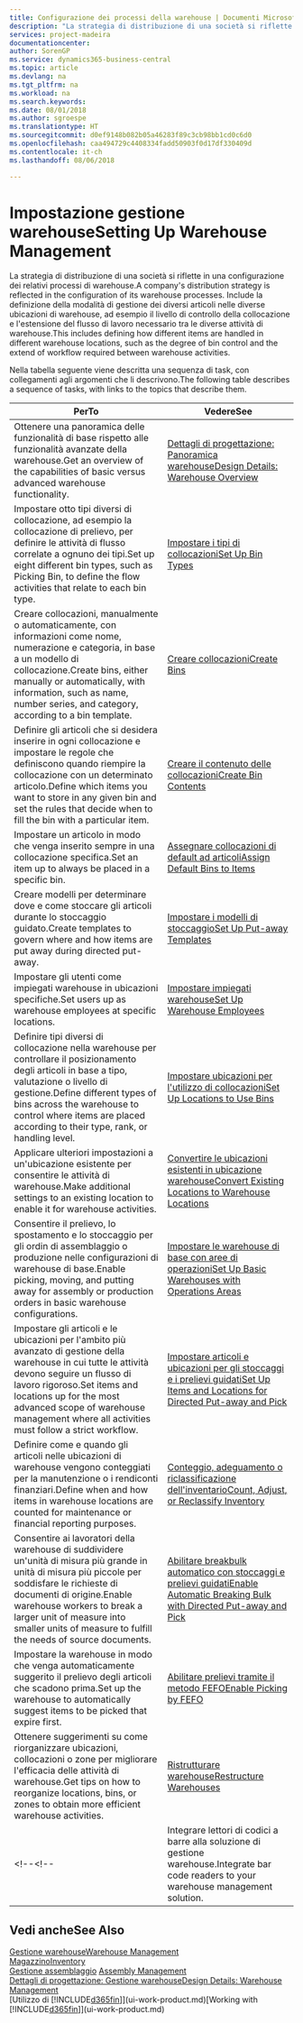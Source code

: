 ```yaml
---
title: Configurazione dei processi della warehouse | Documenti Microsoft
description: "La strategia di distribuzione di una società si riflette in una configurazione dei relativi processi di warehouse. Include la definizione della modalità di gestione dei diversi articoli nelle diverse ubicazioni di warehouse, ad esempio il livello di controllo della collocazione e l'estensione del flusso di lavoro necessario tra le diverse attività di warehouse."
services: project-madeira
documentationcenter: 
author: SorenGP
ms.service: dynamics365-business-central
ms.topic: article
ms.devlang: na
ms.tgt_pltfrm: na
ms.workload: na
ms.search.keywords: 
ms.date: 08/01/2018
ms.author: sgroespe
ms.translationtype: HT
ms.sourcegitcommit: d0ef9148b082b05a46283f89c3cb98bb1cd0c6d0
ms.openlocfilehash: caa494729c4408334fadd50903f0d17df330409d
ms.contentlocale: it-ch
ms.lasthandoff: 08/06/2018

---
```

# <a name="setting-up-warehouse-management"></a><span data-ttu-id="93381-104">Impostazione gestione warehouse</span><span class="sxs-lookup"><span data-stu-id="93381-104">Setting Up Warehouse Management</span></span>
<span data-ttu-id="93381-105">La strategia di distribuzione di una società si riflette in una configurazione dei relativi processi di warehouse.</span><span class="sxs-lookup"><span data-stu-id="93381-105">A company's distribution strategy is reflected in the configuration of its warehouse processes.</span></span> <span data-ttu-id="93381-106">Include la definizione della modalità di gestione dei diversi articoli nelle diverse ubicazioni di warehouse, ad esempio il livello di controllo della collocazione e l'estensione del flusso di lavoro necessario tra le diverse attività di warehouse.</span><span class="sxs-lookup"><span data-stu-id="93381-106">This includes defining how different items are handled in different warehouse locations, such as the degree of bin control and the extend of workflow required between warehouse activities.</span></span>  

 <span data-ttu-id="93381-107">Nella tabella seguente viene descritta una sequenza di task, con collegamenti agli argomenti che li descrivono.</span><span class="sxs-lookup"><span data-stu-id="93381-107">The following table describes a sequence of tasks, with links to the topics that describe them.</span></span>   

|<span data-ttu-id="93381-108">**Per**</span><span class="sxs-lookup"><span data-stu-id="93381-108">**To**</span></span>|<span data-ttu-id="93381-109">**Vedere**</span><span class="sxs-lookup"><span data-stu-id="93381-109">**See**</span></span>|  
|------------|-------------|  
|<span data-ttu-id="93381-110">Ottenere una panoramica delle funzionalità di base rispetto alle funzionalità avanzate della warehouse.</span><span class="sxs-lookup"><span data-stu-id="93381-110">Get an overview of the capabilities of basic versus advanced warehouse functionality.</span></span>|[<span data-ttu-id="93381-111">Dettagli di progettazione: Panoramica warehouse</span><span class="sxs-lookup"><span data-stu-id="93381-111">Design Details: Warehouse Overview</span></span>](design-details-warehouse-overview.md)|  
|<span data-ttu-id="93381-112">Impostare otto tipi diversi di collocazione, ad esempio la collocazione di prelievo, per definire le attività di flusso correlate a ognuno dei tipi.</span><span class="sxs-lookup"><span data-stu-id="93381-112">Set up eight different bin types, such as Picking Bin, to define the flow activities that relate to each bin type.</span></span>|[<span data-ttu-id="93381-113">Impostare i tipi di collocazioni</span><span class="sxs-lookup"><span data-stu-id="93381-113">Set Up Bin Types</span></span>](warehouse-how-to-set-up-bin-types.md)|  
|<span data-ttu-id="93381-114">Creare collocazioni, manualmente o automaticamente, con informazioni come nome, numerazione e categoria, in base a un modello di collocazione.</span><span class="sxs-lookup"><span data-stu-id="93381-114">Create bins, either manually or automatically, with information, such as name, number series, and category, according to a bin template.</span></span>|[<span data-ttu-id="93381-115">Creare collocazioni</span><span class="sxs-lookup"><span data-stu-id="93381-115">Create Bins</span></span>](warehouse-how-to-create-individual-bins.md)|  
|<span data-ttu-id="93381-116">Definire gli articoli che si desidera inserire in ogni collocazione e impostare le regole che definiscono quando riempire la collocazione con un determinato articolo.</span><span class="sxs-lookup"><span data-stu-id="93381-116">Define which items you want to store in any given bin and set the rules that decide when to fill the bin with a particular item.</span></span>|[<span data-ttu-id="93381-117">Creare il contenuto delle collocazioni</span><span class="sxs-lookup"><span data-stu-id="93381-117">Create Bin Contents</span></span>](warehouse-how-to-set-up-bin-contents.md)|  
|<span data-ttu-id="93381-118">Impostare un articolo in modo che venga inserito sempre in una collocazione specifica.</span><span class="sxs-lookup"><span data-stu-id="93381-118">Set an item up to always be placed in a specific bin.</span></span>|[<span data-ttu-id="93381-119">Assegnare collocazioni di default ad articoli</span><span class="sxs-lookup"><span data-stu-id="93381-119">Assign Default Bins to Items</span></span>](warehouse-how-to-assign-default-bins-to-items.md)|
|<span data-ttu-id="93381-120">Creare modelli per determinare dove e come stoccare gli articoli durante lo stoccaggio guidato.</span><span class="sxs-lookup"><span data-stu-id="93381-120">Create templates to govern where and how items are put away during directed put-away.</span></span>|[<span data-ttu-id="93381-121">Impostare i modelli di stoccaggio</span><span class="sxs-lookup"><span data-stu-id="93381-121">Set Up Put-away Templates</span></span>](warehouse-how-to-set-up-put-away-templates.md)|
|<span data-ttu-id="93381-122">Impostare gli utenti come impiegati warehouse in ubicazioni specifiche.</span><span class="sxs-lookup"><span data-stu-id="93381-122">Set users up as warehouse employees at specific locations.</span></span>|[<span data-ttu-id="93381-123">Impostare impiegati warehouse</span><span class="sxs-lookup"><span data-stu-id="93381-123">Set Up Warehouse Employees</span></span>](warehouse-how-to-set-up-warehouse-employees.md)|
|<span data-ttu-id="93381-124">Definire tipi diversi di collocazione nella warehouse per controllare il posizionamento degli articoli in base a tipo, valutazione o livello di gestione.</span><span class="sxs-lookup"><span data-stu-id="93381-124">Define different types of bins across the warehouse to control where items are placed according to their type, rank, or handling level.</span></span>|[<span data-ttu-id="93381-125">Impostare ubicazioni per l'utilizzo di collocazioni</span><span class="sxs-lookup"><span data-stu-id="93381-125">Set Up Locations to Use Bins</span></span>](warehouse-how-to-set-up-locations-to-use-bins.md)|
|<span data-ttu-id="93381-126">Applicare ulteriori impostazioni a un'ubicazione esistente per consentire le attività di warehouse.</span><span class="sxs-lookup"><span data-stu-id="93381-126">Make additional settings to an existing location to enable it for warehouse activities.</span></span>|[<span data-ttu-id="93381-127">Convertire le ubicazioni esistenti in ubicazione warehouse</span><span class="sxs-lookup"><span data-stu-id="93381-127">Convert Existing Locations to Warehouse Locations</span></span>](warehouse-how-to-convert-existing-locations-to-warehouse-locations.md)|
|<span data-ttu-id="93381-128">Consentire il prelievo, lo spostamento e lo stoccaggio per gli ordin di assemblaggio o produzione nelle configurazioni di warehouse di base.</span><span class="sxs-lookup"><span data-stu-id="93381-128">Enable picking, moving, and putting away for assembly or production orders in basic warehouse configurations.</span></span>|[<span data-ttu-id="93381-129">Impostare le warehouse di base con aree di operazioni</span><span class="sxs-lookup"><span data-stu-id="93381-129">Set Up Basic Warehouses with Operations Areas</span></span>](warehouse-how-to-set-up-basic-warehouses-with-operations-areas.md)|  
|<span data-ttu-id="93381-130">Impostare gli articoli e le ubicazioni per l'ambito più avanzato di gestione della warehouse in cui tutte le attività devono seguire un flusso di lavoro rigoroso.</span><span class="sxs-lookup"><span data-stu-id="93381-130">Set items and locations up for the most advanced scope of warehouse management where all activities must follow a strict workflow.</span></span>|[<span data-ttu-id="93381-131">Impostare articoli e ubicazioni per gli stoccaggi e i prelievi guidati</span><span class="sxs-lookup"><span data-stu-id="93381-131">Set Up Items and Locations for Directed Put-away and Pick</span></span>](warehouse-how-to-set-up-items-for-directed-put-away-and-pick.md)|  
|<span data-ttu-id="93381-132">Definire come e quando gli articoli nelle ubicazioni di warehouse vengono conteggiati per la manutenzione o i rendiconti finanziari.</span><span class="sxs-lookup"><span data-stu-id="93381-132">Define when and how items in warehouse locations are counted for maintenance or financial reporting purposes.</span></span>|[<span data-ttu-id="93381-133">Conteggio, adeguamento o riclassificazione dell'inventario</span><span class="sxs-lookup"><span data-stu-id="93381-133">Count, Adjust, or Reclassify Inventory</span></span>](inventory-how-count-adjust-reclassify.md)|
|<span data-ttu-id="93381-134">Consentire ai lavoratori della warehouse di suddividere un'unità di misura più grande in unità di misura più piccole per soddisfare le richieste di documenti di origine.</span><span class="sxs-lookup"><span data-stu-id="93381-134">Enable warehouse workers to break a larger unit of measure into smaller units of measure to fulfill the needs of source documents.</span></span>|[<span data-ttu-id="93381-135">Abilitare breakbulk automatico con stoccaggi e prelievi guidati</span><span class="sxs-lookup"><span data-stu-id="93381-135">Enable Automatic Breaking Bulk with Directed Put-away and Pick</span></span>](warehouse-enable-automatic-breaking-bulk-with-directed-put-away-and-pick.md)|  
|<span data-ttu-id="93381-136">Impostare la warehouse in modo che venga automaticamente suggerito il prelievo degli articoli che scadono prima.</span><span class="sxs-lookup"><span data-stu-id="93381-136">Set up the warehouse to automatically suggest items to be picked that expire first.</span></span>|[<span data-ttu-id="93381-137">Abilitare prelievi tramite il metodo FEFO</span><span class="sxs-lookup"><span data-stu-id="93381-137">Enable Picking by FEFO</span></span>](warehouse-picking-by-fefo.md)|
|<span data-ttu-id="93381-138">Ottenere suggerimenti su come riorganizzare ubicazioni, collocazioni o zone per migliorare l'efficacia delle attività di warehouse.</span><span class="sxs-lookup"><span data-stu-id="93381-138">Get tips on how to reorganize locations, bins, or zones to obtain more efficient warehouse activities.</span></span>|[<span data-ttu-id="93381-139">Ristrutturare warehouse</span><span class="sxs-lookup"><span data-stu-id="93381-139">Restructure Warehouses</span></span>](warehouse-how-to-restructure-warehouses.md)|
<span data-ttu-id="93381-140"><!--</span><span class="sxs-lookup"><span data-stu-id="93381-140"><!--</span></span> |<span data-ttu-id="93381-141">Integrare lettori di codici a barre alla soluzione di gestione warehouse.</span><span class="sxs-lookup"><span data-stu-id="93381-141">Integrate bar code readers to your warehouse management solution.</span></span>|[<span data-ttu-id="93381-142">Utilizzare i sistemi di acquisizione automatica dei dati (ADCS, Automatic Data Capture System)</span><span class="sxs-lookup"><span data-stu-id="93381-142">Use Automated Data Capture Systems (ADCS)</span></span>](warehouse-use-automated-data-capture-systems-adcs.md)| -->  

## <a name="see-also"></a><span data-ttu-id="93381-143">Vedi anche</span><span class="sxs-lookup"><span data-stu-id="93381-143">See Also</span></span>  
[<span data-ttu-id="93381-144">Gestione warehouse</span><span class="sxs-lookup"><span data-stu-id="93381-144">Warehouse Management</span></span>](warehouse-manage-warehouse.md)  
[<span data-ttu-id="93381-145">Magazzino</span><span class="sxs-lookup"><span data-stu-id="93381-145">Inventory</span></span>](inventory-manage-inventory.md)  
<span data-ttu-id="93381-146">[Gestione assemblaggio](assembly-assemble-items.md)  </span><span class="sxs-lookup"><span data-stu-id="93381-146">[Assembly Management](assembly-assemble-items.md)  </span></span>  
[<span data-ttu-id="93381-147">Dettagli di progettazione: Gestione warehouse</span><span class="sxs-lookup"><span data-stu-id="93381-147">Design Details: Warehouse Management</span></span>](design-details-warehouse-management.md)  
<span data-ttu-id="93381-148">[Utilizzo di [!INCLUDE[d365fin](includes/d365fin_md.md)]](ui-work-product.md)</span><span class="sxs-lookup"><span data-stu-id="93381-148">[Working with [!INCLUDE[d365fin](includes/d365fin_md.md)]](ui-work-product.md)</span></span>

